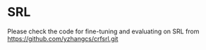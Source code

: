 
# SRL

Please check the code for fine-tuning and evaluating on SRL from https://github.com/yzhangcs/crfsrl.git